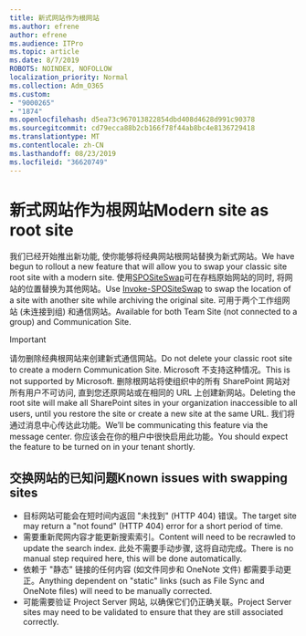 ```yaml
---
title: 新式网站作为根网站
ms.author: efrene
author: efrene
ms.audience: ITPro
ms.topic: article
ms.date: 8/7/2019
ROBOTS: NOINDEX, NOFOLLOW
localization_priority: Normal
ms.collection: Adm_O365
ms.custom:
- "9000265"
- "1874"
ms.openlocfilehash: d5ea73c967013822854dbd408d4628d991c90378
ms.sourcegitcommit: cd79ecca88b2cb166f78f44ab8bc4e8136729418
ms.translationtype: MT
ms.contentlocale: zh-CN
ms.lasthandoff: 08/23/2019
ms.locfileid: "36620749"
---
```

# <a name="modern-site-as-root-site"></a><span data-ttu-id="e8ac5-102">新式网站作为根网站</span><span class="sxs-lookup"><span data-stu-id="e8ac5-102">Modern site as root site</span></span>

<span data-ttu-id="e8ac5-103">我们已经开始推出新功能, 使你能够将经典网站根网站替换为新式网站。</span><span class="sxs-lookup"><span data-stu-id="e8ac5-103">We have begun to rollout a new feature that will allow you to swap your classic site root site with a modern site.</span></span> <span data-ttu-id="e8ac5-104">使用[SPOSiteSwap](https://docs.microsoft.com/powershell/module/sharepoint-online/invoke-spositeswap?view=sharepoint-ps)可在存档原始网站的同时, 将网站的位置替换为其他网站。</span><span class="sxs-lookup"><span data-stu-id="e8ac5-104">Use [Invoke-SPOSiteSwap](https://docs.microsoft.com/powershell/module/sharepoint-online/invoke-spositeswap?view=sharepoint-ps) to swap the location of a site with another site while archiving the original site.</span></span> <span data-ttu-id="e8ac5-105">可用于两个工作组网站 (未连接到组) 和通信网站。</span><span class="sxs-lookup"><span data-stu-id="e8ac5-105">Available for both Team Site (not connected to a group) and Communication Site.</span></span> 

>[!Important]
> <span data-ttu-id="e8ac5-106">请勿删除经典根网站来创建新式通信网站。</span><span class="sxs-lookup"><span data-stu-id="e8ac5-106">Do not delete your classic root site to create a modern Communication Site.</span></span> <span data-ttu-id="e8ac5-107">Microsoft 不支持这种情况。</span><span class="sxs-lookup"><span data-stu-id="e8ac5-107">This is not supported by Microsoft.</span></span> <span data-ttu-id="e8ac5-108">删除根网站将使组织中的所有 SharePoint 网站对所有用户不可访问, 直到您还原网站或在相同的 URL 上创建新网站。</span><span class="sxs-lookup"><span data-stu-id="e8ac5-108">Deleting the root site will make all SharePoint sites in your organization inaccessible to all users, until you restore the site or create a new site at the same URL.</span></span> <span data-ttu-id="e8ac5-109">我们将通过消息中心传达此功能。</span><span class="sxs-lookup"><span data-stu-id="e8ac5-109">We’ll be communicating this feature via the message center.</span></span> <span data-ttu-id="e8ac5-110">你应该会在你的租户中很快启用此功能。</span><span class="sxs-lookup"><span data-stu-id="e8ac5-110">You should expect the feature to be turned on in your tenant shortly.</span></span>

## <a name="known-issues-with-swapping-sites"></a><span data-ttu-id="e8ac5-111">交换网站的已知问题</span><span class="sxs-lookup"><span data-stu-id="e8ac5-111">Known issues with swapping sites</span></span>
- <span data-ttu-id="e8ac5-112">目标网站可能会在短时间内返回 "未找到" (HTTP 404) 错误。</span><span class="sxs-lookup"><span data-stu-id="e8ac5-112">The target site may return a "not found" (HTTP 404) error for a short period of time.</span></span>
- <span data-ttu-id="e8ac5-113">需要重新爬网内容才能更新搜索索引。</span><span class="sxs-lookup"><span data-stu-id="e8ac5-113">Content will need to be recrawled to update the search index.</span></span> <span data-ttu-id="e8ac5-114">此处不需要手动步骤, 这将自动完成。</span><span class="sxs-lookup"><span data-stu-id="e8ac5-114">There is no manual step required here, this will be done automatically.</span></span>
- <span data-ttu-id="e8ac5-115">依赖于 "静态" 链接的任何内容 (如文件同步和 OneNote 文件) 都需要手动更正。</span><span class="sxs-lookup"><span data-stu-id="e8ac5-115">Anything dependent on "static" links (such as File Sync and OneNote files) will need to be manually corrected.</span></span>
- <span data-ttu-id="e8ac5-116">可能需要验证 Project Server 网站, 以确保它们仍正确关联。</span><span class="sxs-lookup"><span data-stu-id="e8ac5-116">Project Server sites may need to be validated to ensure that they are still associated correctly.</span></span> 
